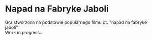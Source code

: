 # Napad na Fabryke Jaboli
Gra stworzona na podstawie popularnego filmu pt. "napad na fabryke jaboli" <br/>
Work in progress...
